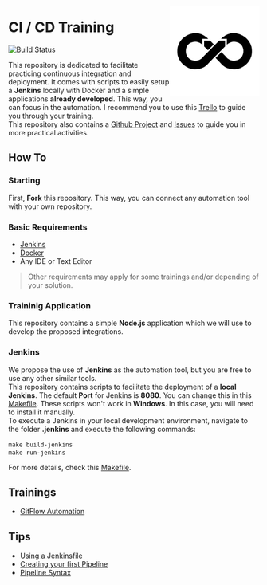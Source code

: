 <a href="https://trello.com/b/ce1BS8Oh"><img src=".github/logo.png" width="180px" align="right" /></a>

# CI / CD Training
[![Build Status](https://travis-ci.org/vitorsalgado/ci-cd-training-proposal.svg?branch=master)](https://travis-ci.org/vitorsalgado/ci-cd-training-proposal)  

This repository is dedicated to facilitate practicing continuous integration and deployment. 
It comes with scripts to easily setup a **Jenkins** locally with Docker and a simple applications **already developed**.  This way, you can focus in the automation. 
I recommend you to use this [Trello](https://trello.com/b/ce1BS8Oh) to guide you through your training.  
This repository also contains a [Github Project](https://github.com/vitorsalgado/ci-cd-training/projects/2) and [Issues](https://github.com/vitorsalgado/ci-cd-training/issues) to guide you in more practical activities.

## How To

### Starting
First, **Fork** this repository. This way, you can connect any automation tool with your own repository.  

### Basic Requirements
- [Jenkins](https://jenkins.io/)
- [Docker](https://docs.docker.com/)
- Any IDE or Text Editor

> Other requirements may apply for some trainings and/or depending of your solution.

### Traininig Application
This repository contains a simple **Node.js** application which we will use to develop the proposed integrations.

### Jenkins
We propose the use of **Jenkins** as the automation tool, but you are free to use any other similar tools.  
This repository contains scripts to facilitate the deployment of a **local Jenkins**. The default **Port** for Jenkins is **8080**. You can change this in this [Makefile](./.jenkins/Makefile).
These scripts won't work in **Windows**. In this case, you will need to install it manually.  
To execute a Jenkins in your local development environment, navigate to the folder **.jenkins** and execute the following commands:  
```
make build-jenkins
make run-jenkins
```
For more details, check this [Makefile](./.jenkins/Makefile).  

## Trainings
- [GitFlow Automation](./.training_tracks/GITFLOW_AUTOMATION.md)

## Tips
- [Using a Jenkinsfile](https://jenkins.io/doc/book/pipeline/jenkinsfile/)
- [Creating your first Pipeline](https://jenkins.io/doc/pipeline/tour/hello-world/)
- [Pipeline Syntax](https://jenkins.io/doc/book/pipeline/syntax/)
